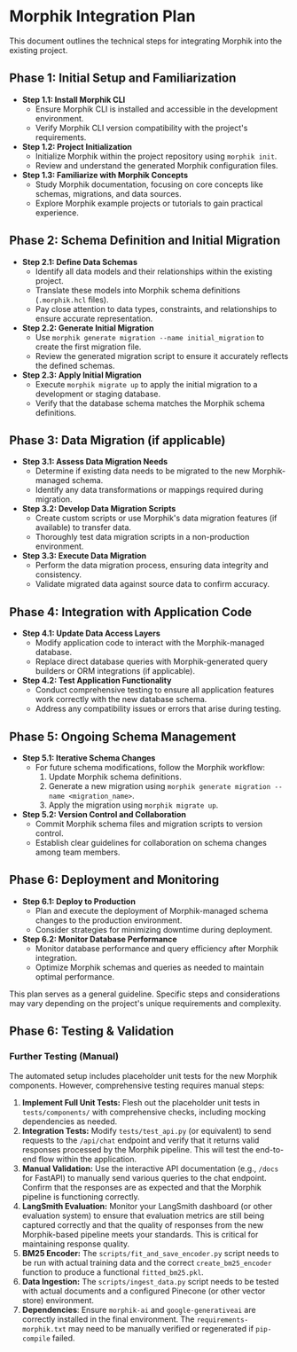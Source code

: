 # Morphik Integration Plan

This document outlines the technical steps for integrating Morphik into the existing project.

## Phase 1: Initial Setup and Familiarization

*   **Step 1.1: Install Morphik CLI**
    *   Ensure Morphik CLI is installed and accessible in the development environment.
    *   Verify Morphik CLI version compatibility with the project's requirements.
*   **Step 1.2: Project Initialization**
    *   Initialize Morphik within the project repository using `morphik init`.
    *   Review and understand the generated Morphik configuration files.
*   **Step 1.3: Familiarize with Morphik Concepts**
    *   Study Morphik documentation, focusing on core concepts like schemas, migrations, and data sources.
    *   Explore Morphik example projects or tutorials to gain practical experience.

## Phase 2: Schema Definition and Initial Migration

*   **Step 2.1: Define Data Schemas**
    *   Identify all data models and their relationships within the existing project.
    *   Translate these models into Morphik schema definitions (`.morphik.hcl` files).
    *   Pay close attention to data types, constraints, and relationships to ensure accurate representation.
*   **Step 2.2: Generate Initial Migration**
    *   Use `morphik generate migration --name initial_migration` to create the first migration file.
    *   Review the generated migration script to ensure it accurately reflects the defined schemas.
*   **Step 2.3: Apply Initial Migration**
    *   Execute `morphik migrate up` to apply the initial migration to a development or staging database.
    *   Verify that the database schema matches the Morphik schema definitions.

## Phase 3: Data Migration (if applicable)

*   **Step 3.1: Assess Data Migration Needs**
    *   Determine if existing data needs to be migrated to the new Morphik-managed schema.
    *   Identify any data transformations or mappings required during migration.
*   **Step 3.2: Develop Data Migration Scripts**
    *   Create custom scripts or use Morphik's data migration features (if available) to transfer data.
    *   Thoroughly test data migration scripts in a non-production environment.
*   **Step 3.3: Execute Data Migration**
    *   Perform the data migration process, ensuring data integrity and consistency.
    *   Validate migrated data against source data to confirm accuracy.

## Phase 4: Integration with Application Code

*   **Step 4.1: Update Data Access Layers**
    *   Modify application code to interact with the Morphik-managed database.
    *   Replace direct database queries with Morphik-generated query builders or ORM integrations (if applicable).
*   **Step 4.2: Test Application Functionality**
    *   Conduct comprehensive testing to ensure all application features work correctly with the new database schema.
    *   Address any compatibility issues or errors that arise during testing.

## Phase 5: Ongoing Schema Management

*   **Step 5.1: Iterative Schema Changes**
    *   For future schema modifications, follow the Morphik workflow:
        1.  Update Morphik schema definitions.
        2.  Generate a new migration using `morphik generate migration --name <migration_name>`.
        3.  Apply the migration using `morphik migrate up`.
*   **Step 5.2: Version Control and Collaboration**
    *   Commit Morphik schema files and migration scripts to version control.
    *   Establish clear guidelines for collaboration on schema changes among team members.

## Phase 6: Deployment and Monitoring

*   **Step 6.1: Deploy to Production**
    *   Plan and execute the deployment of Morphik-managed schema changes to the production environment.
    *   Consider strategies for minimizing downtime during deployment.
*   **Step 6.2: Monitor Database Performance**
    *   Monitor database performance and query efficiency after Morphik integration.
    *   Optimize Morphik schemas and queries as needed to maintain optimal performance.

This plan serves as a general guideline. Specific steps and considerations may vary depending on the project's unique requirements and complexity.

## Phase 6: Testing & Validation

### Further Testing (Manual)

The automated setup includes placeholder unit tests for the new Morphik components. However, comprehensive testing requires manual steps:

1.  **Implement Full Unit Tests:** Flesh out the placeholder unit tests in `tests/components/` with comprehensive checks, including mocking dependencies as needed.
2.  **Integration Tests:** Modify `tests/test_api.py` (or equivalent) to send requests to the `/api/chat` endpoint and verify that it returns valid responses processed by the Morphik pipeline. This will test the end-to-end flow within the application.
3.  **Manual Validation:** Use the interactive API documentation (e.g., `/docs` for FastAPI) to manually send various queries to the chat endpoint. Confirm that the responses are as expected and that the Morphik pipeline is functioning correctly.
4.  **LangSmith Evaluation:** Monitor your LangSmith dashboard (or other evaluation system) to ensure that evaluation metrics are still being captured correctly and that the quality of responses from the new Morphik-based pipeline meets your standards. This is critical for maintaining response quality.
5.  **BM25 Encoder:** The `scripts/fit_and_save_encoder.py` script needs to be run with actual training data and the correct `create_bm25_encoder` function to produce a functional `fitted_bm25.pkl`.
6.  **Data Ingestion:** The `scripts/ingest_data.py` script needs to be tested with actual documents and a configured Pinecone (or other vector store) environment.
7.  **Dependencies**: Ensure `morphik-ai` and `google-generativeai` are correctly installed in the final environment. The `requirements-morphik.txt` may need to be manually verified or regenerated if `pip-compile` failed.
